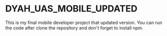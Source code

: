 # DYAH_UAS_MOBILE_UPDATED
This is my final mobile developer project that updated version.
You can run the code after clone the repository and don't forget to install npm.
